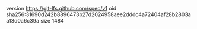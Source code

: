 version https://git-lfs.github.com/spec/v1
oid sha256:31690d242b8896473b27d2024958aee2dddc4a72404af28b2803aa13d0a6c39a
size 1484
